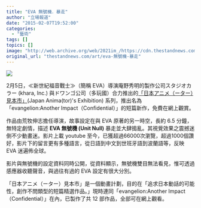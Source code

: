 ```yaml
---
title: "EVA 無號機．暴走"
author: "立場報道"
date: "2015-02-07T19:52:00"
categories:
  - "藝術"
tags: []
topics: []
image: "http://web.archive.org/web/2021im_/https://cdn.thestandnews.com/media/photos/cache/0_UNcgs_1200x0.jpg"
original_url: "thestandnews.com/art/eva-無號機-暴走"
---
```

![](http://web.archive.org/web/2021im_/https://cdn.thestandnews.com/media/photos/cache/0_UNcgs_1200x0.jpg)

2月5日，≪新世紀福音戰士≫（簡稱 EVA）導演庵野秀明的製作公司スタジオカラー (khara, Inc.) 與ドワンゴ公司（多玩國）合力推出的[「日本アニメ（ーター）見本市」](http://web.archive.org/web/20210628180204/http://animatorexpo.com/)(Japan Anima(tor)'s Exhibition) 系列，推出名為「evangelion:Another Impact（Confidential）」的短篇新作，免費在網上觀賞。

作品由荒牧伸志擔任導演，故事設定在與 EVA 原著的另一時空，長約 6.5 分鐘，無特定劇情，描述 **EVA 無號機 (Unit Null)** 暴走並大肆搗亂。其視覺效果之震撼迷倒不少動畫迷。影片上載 youtube 至今，已獲超過66000次瀏覽，超過1000個讚好，影片下的留言更有多種語言，從日語到中文到世班牙語到波蘭語等，反映 EVA 迷遍佈全球。

影片與無號機的設定資料同時公開，從資料顯示，無號機雙目無法看見，惟可透過感應器收聽聲音，與過往有過的 EVA 設定有很大分別。

「日本アニメ（ーター）見本市」是一個動畫計劃，目的在「追求日本動話的可能性，創作不問類型的短篇精選作品。」現時連同「evangelion:Another Impact（Confidential）」在內，已製作了共 12 部作品，全部可在網上觀看。